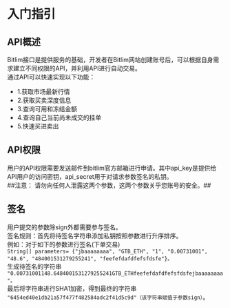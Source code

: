 入门指引<br>
===
API概述<br>
-----
Bitlim接口是提供服务的基础，开发者在Bitlim网站创建账号后，可以根据自身需求建立不同权限的API，并利用API进行自动交易。<br>
通过API可以快速实现以下功能：<br>
* 1.获取市场最新行情<br>
* 2.获取买卖深度信息<br>
* 3.查询可用和冻结金额<br>
* 4.查询自己当前尚未成交的挂单<br>
* 5.快速买进卖出<br>

API权限
<br>
--
用户的API权限需要发送邮件到bitlim官方邮箱进行申请。其中api_key是提供给API用户的访问密钥，api_secret用于对请求参数签名的私钥。<br>
##注意： 请勿向任何人泄露这两个参数，这两个参数关乎您账号的安全。##<br>

签名
<br>
---
用户提交的参数除sign外都需要参与签名。<br>签名规则：首先将待签名字符串添加私钥按照参数进行升序排序。<br>
例如：对于如下的参数进行签名(下单交易)<br>
`String[] parameters= {"jbaaaaaaaa", "GTB_ETH", "1", "0.00731001", "48.6", "484001531279255241", "feefefdafdfefsfdsfe"}。`<br>
生成待签名的字符串<br>
`"0.00731001148.6484001531279255241GTB_ETHfeefefdafdfefsfdsfejbaaaaaaaa"。`<br>
最后将字符串进行SHA1加密，得到最终的字符串<br>
`"6454ed40e1db21a57f477f482584adc2f41d5c9d"（该字符串赋值于参数sign）`。<br>



